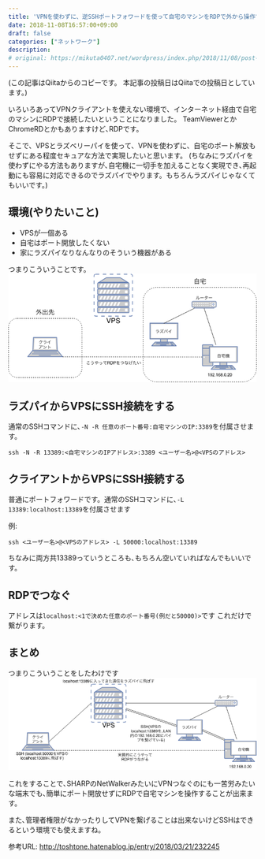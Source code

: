 ```yaml
---
title: 'VPNを使わずに、逆SSHポートフォワードを使って自宅のマシンをRDPで外から操作する'
date: 2018-11-08T16:57:00+09:00
draft: false
categories: ["ネットワーク"]
description:  
# original: https://mikuta0407.net/wordpress/index.php/2018/11/08/post-87/
---
```


(この記事はQiitaからのコピーです。 本記事の投稿日はQiitaでの投稿日としています。)


いろいろあってVPNクライアントを使えない環境で、インターネット経由で自宅のマシンにRDPで接続したいということになりました。
TeamViewerとかChromeRDとかもありますけど､RDPです。

そこで、VPSとラズベリーパイを使って、VPNを使わずに、自宅のポート解放もせずにある程度セキュアな方法で実現したいと思います。
(ちなみにラズパイを使わずにやる方法もありますが､自宅機に一切手を加えることなく実現でき､再起動にも容易に対応できるのでラズパイでやります。もちろんラズパイじゃなくてもいいです。)

## 環境(やりたいこと)
- VPSが一個ある
- 自宅はポート開放したくない
- 家にラズパイなりなんなりのそういう機器がある

つまりこういうことです。
![構成概要図](img/0c984256-e3ad-fa6e-d2ff-92c1584bd12f.png)


## ラズパイからVPSにSSH接続をする
通常のSSHコマンドに､`-N -R 任意のポート番号:自宅マシンのIP:3389`を付属させます。

```
ssh -N -R 13389:<自宅マシンのIPアドレス>:3389 <ユーザー名>@<VPSのアドレス> 
```

## クライアントからVPSにSSH接続する
普通にポートフォワードです。通常のSSHコマンドに､`-L 13389:localhost:13389`を付属させます

例:

```
ssh <ユーザー名>@<VPSのアドレス> -L 50000:localhost:13389
```

ちなみに両方共13389っていうところも､もちろん空いていればなんでもいいです。

## RDPでつなぐ

アドレスは`localhost:<1で決めた任意のポート番号(例だと50000)>`です
これだけで繋がります。


## まとめ
つまりこういうことをしたわけです
![接続後の概要図](img/ca3d49b4-41b1-818b-7220-f55ed1a01026.png)

これをすることで､SHARPのNetWalkerみたいにVPNつなぐのにも一苦労みたいな端末でも､簡単にポート開放せずにRDPで自宅マシンを操作することが出来ます。

また､管理者権限がなかったりしてVPNを繋げることは出来ないけどSSHはできるという環境でも使えますね。

参考URL:
http://toshtone.hatenablog.jp/entry/2018/03/21/232245

